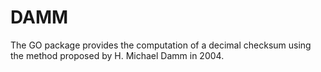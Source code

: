 # DAMM

The GO package provides the computation of a decimal checksum using the
method proposed by H. Michael Damm in 2004.

